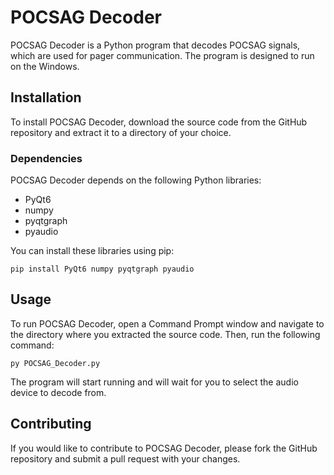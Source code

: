 # POCSAG Decoder

POCSAG Decoder is a Python program that decodes POCSAG signals, which are used for pager communication. The program is designed to run on the Windows.

## Installation

To install POCSAG Decoder, download the source code from the GitHub repository and extract it to a directory of your choice.

### Dependencies

POCSAG Decoder depends on the following Python libraries:

- PyQt6
- numpy
- pyqtgraph
- pyaudio

You can install these libraries using pip:

```
pip install PyQt6 numpy pyqtgraph pyaudio
```


## Usage

To run POCSAG Decoder, open a Command Prompt window and navigate to the directory where you extracted the source code. Then, run the following command:

```
py POCSAG_Decoder.py
```


The program will start running and will wait for you to select the audio device to decode from.

## Contributing

If you would like to contribute to POCSAG Decoder, please fork the GitHub repository and submit a pull request with your changes.
